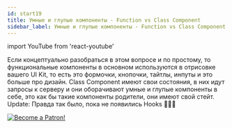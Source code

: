 ```yaml
---
id: start19
title: Умные и глупые компоненты - Function vs Class Component
sidebar_label: Умные и глупые компоненты - Function vs Class Component
---
```


import YouTube from 'react-youtube'

Если концептуально разобраться в этом вопросе и по простому, то функциональные компоненты в основном используются в отрисовке вашего UI Kit, то есть это формочки, кнопочки, тайтлы, инпуты и это больше про дизайн. Class Component имеют свои состояния, в них идут запросы к серверу и они оборачивают умные и глупые компоненты в себе, это как бы такие компоненты родители, они имеют свой стейт. Update: Правда так было, пока не появились Hooks 🤷🏼‍♂️

<YouTube videoId='S2hQ_Tu39jo' />

[![Become a Patron!](/img/logo/patreon.jpg)](https://www.patreon.com/bePatron?u=31769291)
